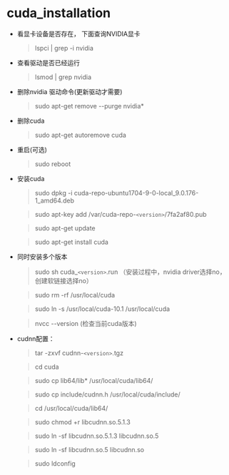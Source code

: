 # cuda_installation
- 看显卡设备是否存在， 下面查询NVIDIA显卡
  > lspci | grep -i nvidia

- 查看驱动是否已经运行
  > lsmod | grep nvidia

- 删除nvidia 驱动命令(更新驱动才需要)
  > sudo apt-get remove --purge nvidia*

- 删除cuda
  > sudo apt-get autoremove cuda

- 重启(可选)
  > sudo reboot

- 安装cuda
  > sudo dpkg -i cuda-repo-ubuntu1704-9-0-local_9.0.176-1_amd64.deb

  > sudo apt-key add /var/cuda-repo-`<version>`/7fa2af80.pub
  
  > sudo apt-get update

  > sudo apt-get install cuda

- 同时安装多个版本
  > sudo sh cuda_`<version>`.run
  （安装过程中，nvidia driver选择no，创建软链接选择no）

  > sudo rm -rf /usr/local/cuda

  > sudo ln -s /usr/local/cuda-10.1 /usr/local/cuda

  > nvcc --version (检查当前cuda版本)

- cudnn配置：
  > tar -zxvf cudnn-`<version>`.tgz  
  
  > cd cuda  
  
  > sudo cp lib64/lib* /usr/local/cuda/lib64/  
  
  > sudo cp include/cudnn.h /usr/local/cuda/include/ 
  
  > cd /usr/local/cuda/lib64/
  
  > sudo chmod +r libcudnn.so.5.1.3  
  
  > sudo ln -sf libcudnn.so.5.1.3 libcudnn.so.5
  
  > sudo ln -sf libcudnn.so.5 libcudnn.so
  
  > sudo ldconfig
